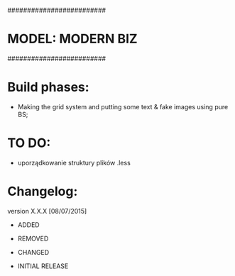 #########################
#   MODEL: MODERN BIZ   #
#########################

Build phases:
=============
- Making the grid system and putting some text & fake images using pure BS;

TO DO:
=============
- uporządkowanie struktury plików .less

Changelog:
==========

version X.X.X [08/07/2015]
- ADDED
- REMOVED
- CHANGED

- INITIAL RELEASE